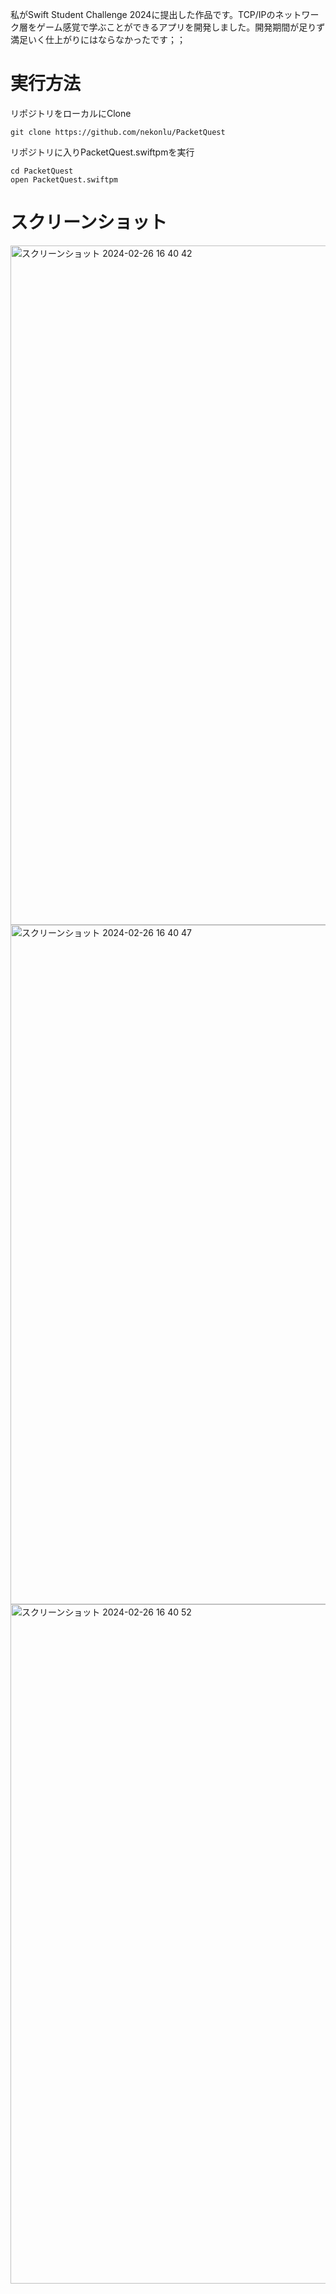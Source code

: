 私がSwift Student Challenge 2024に提出した作品です。TCP/IPのネットワーク層をゲーム感覚で学ぶことができるアプリを開発しました。開発期間が足りず満足いく仕上がりにはならなかったです；；

# 実行方法
リポジトリをローカルにClone
```
git clone https://github.com/nekonlu/PacketQuest
```

リポジトリに入りPacketQuest.swiftpmを実行
```
cd PacketQuest
open PacketQuest.swiftpm
```

# スクリーンショット
<img width="1087" alt="スクリーンショット 2024-02-26 16 40 42" src="https://github.com/nekonlu/PacketQuest/assets/85149063/8fdcde3d-390e-479d-b549-c28f4c36b142">
<img width="1087" alt="スクリーンショット 2024-02-26 16 40 47" src="https://github.com/nekonlu/PacketQuest/assets/85149063/190f8f32-8086-4c2f-90d0-d9479dbeaff0">
<img width="1087" alt="スクリーンショット 2024-02-26 16 40 52" src="https://github.com/nekonlu/PacketQuest/assets/85149063/74ff78df-f6b5-4ed2-8f8c-56b66eb695a7">
